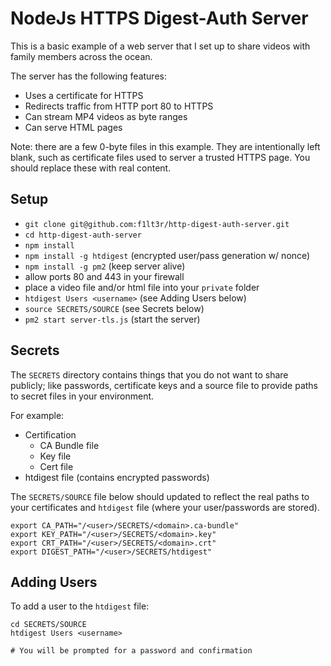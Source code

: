 # NodeJs HTTPS Digest-Auth Server

This is a basic example of a web server that I set up to share videos with family members across the ocean.

The server has the following features:

- Uses a certificate for HTTPS
- Redirects traffic from HTTP port 80 to HTTPS
- Can stream MP4 videos as byte ranges
- Can serve HTML pages

Note: there are a few 0-byte files in this example. They are intentionally left blank, such as certificate files used to server a trusted HTTPS page. You should replace these with real content.

## Setup

- `git clone git@github.com:f1lt3r/http-digest-auth-server.git`
- `cd http-digest-auth-server`
- `npm install`
- `npm install -g htdigest` (encrypted user/pass generation w/ nonce)
- `npm install -g pm2` (keep server alive)
- allow ports 80 and 443 in your firewall
- place a video file and/or html file into your `private` folder
- `htdigest Users <username>` (see Adding Users below)
- `source SECRETS/SOURCE` (see Secrets below)
- `pm2 start server-tls.js` (start the server)

## Secrets

The `SECRETS` directory contains things that you do not want to share publicly; like passwords, certificate keys and a source file to provide paths to secret files in your environment.

For example:

- Certification
	+ CA Bundle file
	+ Key file
	+ Cert file
- htdigest file (contains encrypted passwords)

The `SECRETS/SOURCE` file below should updated to reflect the real paths to your certificates and `htdigest` file (where your user/passwords are stored).

```shell
export CA_PATH="/<user>/SECRETS/<domain>.ca-bundle"
export KEY_PATH="/<user>/SECRETS/<domain>.key"
export CRT_PATH="/<user>/SECRETS/<domain>.crt"
export DIGEST_PATH="/<user>/SECRETS/htdigest"
```

## Adding Users

To add a user to the `htdigest` file:

```shell
cd SECRETS/SOURCE
htdigest Users <username>

# You will be prompted for a password and confirmation
````

